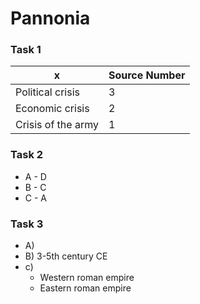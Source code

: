 # Pannonia

### Task 1
|x|Source Number|
|-----|-----|
|Political crisis|3|
|Economic crisis|2|
|Crisis of the army|1|

### Task 2
- A - D
- B - C
- C - A

### Task 3
- A) 
- B) 3-5th century CE
- c) 
    - Western  roman empire
    - Eastern roman empire

